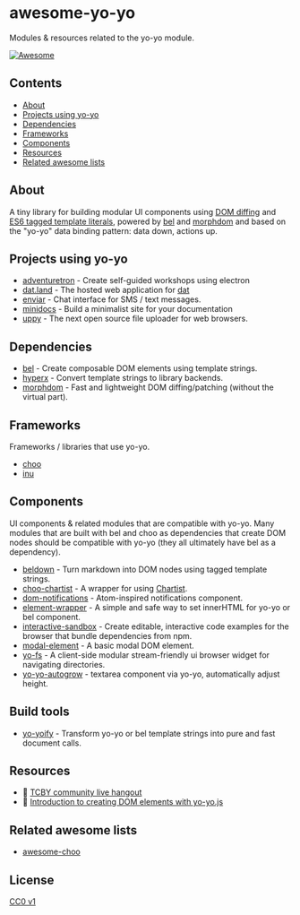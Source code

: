 # awesome-yo-yo
Modules &amp; resources related to the yo-yo module.

[![Awesome](https://cdn.rawgit.com/sindresorhus/awesome/d7305f38d29fed78fa85652e3a63e154dd8e8829/media/badge.svg)](https://github.com/sindresorhus/awesome)

## Contents

- [About](#about)
- [Projects using yo-yo](#projects-using-yo-yo)
- [Dependencies](#dependencies)
- [Frameworks](#frameworks)
- [Components](#components)
- [Resources](#resources)
- [Related awesome lists](#related-awesome-lists)

## About

A tiny library for building modular UI components using [DOM diffing](#morphdom) and [ES6 tagged template literals](#tagged-template-literals), powered by [bel](https://www.npmjs.com/package/bel) and [morphdom](https://www.npmjs.com/package/morphdom) and based on the "yo-yo" data binding pattern: data down, actions up. 

## Projects using yo-yo

- [adventuretron](https://github.com/adventuretron/adventuretron) - Create self-guided workshops using electron
- [dat.land](https://github.com/datproject/dat.land) - The hosted web application for [dat](https://github.com/datproject/dat)
- [enviar](https://github.com/timwis/enviar) - Chat interface for SMS / text messages.
- [minidocs](https://github.com/freeman-lab/minidocs) - Build a minimalist site for your documentation
- [uppy](https://github.com/transloadit/uppy) - The next open source file uploader for web browsers.

## Dependencies

- [bel](https://github.com/shama/bel) - Create composable DOM elements using template strings.
- [hyperx](https://github.com/substack/hyperx) - Convert template strings to library backends.
- [morphdom](https://github.com/patrick-steele-idem/morphdom) - Fast and lightweight DOM diffing/patching (without the virtual part).

## Frameworks

Frameworks / libraries that use yo-yo.

- [choo](https://github.com/yoshuawuyts/choo)
- [inu](https://github.com/ahdinosaur/inu)

## Components

UI components & related modules that are compatible with yo-yo. Many modules that are built with bel and choo as dependencies that create DOM nodes should be compatible with yo-yo (they all ultimately have bel as a dependency).

- [beldown](https://github.com/sethvincent/beldown) - Turn markdown into DOM nodes using tagged template strings.
- [choo-chartist](https://www.npmjs.com/package/choo-chartist) - A wrapper for using [Chartist](https://github.com/gionkunz/chartist-js).
- [dom-notifications](https://github.com/finnp/dom-notifications) - Atom-inspired notifications component.
- [element-wrapper](https://github.com/fraserxu/element-wrapper) - A simple and safe way to set innerHTML for yo-yo or bel component.
- [interactive-sandbox](https://github.com/sethvincent/interactive-sandbox) - Create editable, interactive code examples for the browser that bundle dependencies from npm.
- [modal-element](https://github.com/shama/modal-element) - A basic modal DOM element.
- [yo-fs](https://github.com/karissa/yo-fs) - A client-side modular stream-friendly ui browser widget for navigating directories.
- [yo-yo-autogrow](https://github.com/tgfjt/yo-yo-autogrow) - textarea component via yo-yo, automatically adjust height.

## Build tools
- [yo-yoify](https://github.com/shama/yo-yoify) - Transform yo-yo or bel template strings into pure and fast document calls.

## Resources
- :movie_camera: [TCBY community live hangout](https://www.youtube.com/watch?v=a97Mw2z1SAI)
- :book: [Introduction to creating DOM elements with yo-yo.js](https://makerlog.org/posts/create-dom-elements-with-yoyo)

## Related awesome lists

- [awesome-choo](https://github.com/YerkoPalma/awesome-choo)

## License

[CC0 v1](LICENSE)
